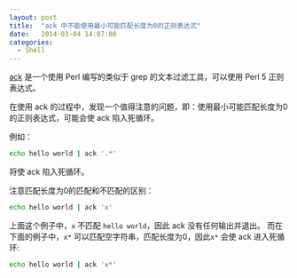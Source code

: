 ```yaml
---
layout: post
title:  "ack 中不能使用最小可能匹配长度为0的正则表达式"
date:   2014-03-04 14:07:00
categories: 
  - Shell
---
```


[ack](http://beyondgrep.com) 是一个使用 Perl 编写的类似于 grep 的文本过滤工具，可以使用 Perl 5 正则表达式。

在使用 ack 的过程中，发现一个值得注意的问题，即：使用最小可能匹配长度为0的正则表达式，可能会使 ack 陷入死循环。

例如：

```sh
echo hello world | ack '.*'
```

将使 ack 陷入死循环。

注意匹配长度为0的匹配和不匹配的区别：

```sh
echo hello world | ack 'x'
```

上面这个例子中，`x` 不匹配 `hello world`，因此 ack 没有任何输出并退出。
而在下面的例子中，`x*` 可以匹配空字符串，匹配长度为0，因此`x*` 会使 ack 进入死循环:

```sh
echo hello world | ack 'x*'
```